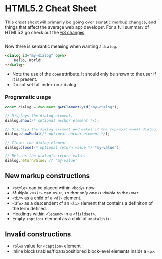 # HTML5.2 Cheat Sheet

This cheat sheet will primarily be going over sematic markup changes, and things that affect the average web app developer. For a full summary of HTML5.2 go check out the [w3 changes](https://www.w3.org/TR/html52/changes.html#changes).

## [<dialog>](https://www.w3.org/TR/html52/interactive-elements.html#elementdef-dialog)

Now there is semantic meaning when wanting a `dialog`.

```html
<dialog id="my-dialog" open>
    Hello, World!
</dialog>
```

* Note the use of the `open` attribute. It should only be shown to the user if it is present.
* Do not set tab index on a dialog.

### Programatic usage

```javascript
const dialog = document.getElementById("my-dialog");

// Displays the dialog element.
dialog.show(/* optional anchor element */);

// Displays the dialog element and makes it the top-most modal dialog.
dialog.showModal(/* optional anchor element */);

// Closes the dialog element.
dialog.close(/* optional return value */ "my-value");

// Returns the dialog’s return value.
dialog.returnValue; // 'my-value'
```

## New markup constructions

* `<style>` can be placed within `<body>` now.
* Multiple `<main>` can exist, _so that only one is visible to the user_.
* `<div>` as a child of a `<dl>` element.
* `<dfn>` as a descendent of an `<li>` element that contains a definition of the term defined.
* Headings within `<legend>` in a `<fieldset>`.
* Empty `<option>` element as a child of `<datalist>`.

## Invalid constructions

* `roles` value for `<caption>` element
* Inline blocks/tables/floats/positioned block-level elements inside a `<p>`.
